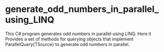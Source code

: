 # generate_odd_numbers_in_parallel_using_LINQ

This C# program generates odd numbers in parallel using LINQ. Here it Provides a set of methods for querying objects that implement ParallelQuery{TSource} to generate odd numbers in parallel.
